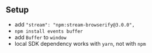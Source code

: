 ## Setup

- add `"stream": "npm:stream-browserify@3.0.0",`
- `npm install events buffer`
- add `Buffer` to `window`
- local SDK dependency works with `yarn`, not with `npm`
